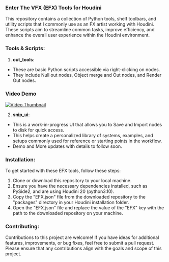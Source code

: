 ### Enter The VFX (EFX) Tools for Houdini

This repository contains a collection of Python tools, shelf toolbars, and utility scripts that I commonly use as an FX artist working with Houdini. These scripts aim to streamline common tasks, improve efficiency, and enhance the overall user experience within the Houdini environment.

### Tools & Scripts:

1. **out_tools**:
- These are basic Python scripts accessible via right-clicking on nodes.
- They include Null out nodes, Object merge and Out nodes, and Render Out nodes.

### Video Demo

[![Video Thumbnail](/Users/deepak/Downloads/gitTemp.png)](https://vimeo.com/653346110)

2. **snip_ui**:
- This is a work-in-progress UI that allows you to Save and Import nodes to disk for quick access.
- This helps create a personalized library of systems, examples, and setups commonly used for reference or starting points in the workflow.
- Demo and More updates with details to follow soon.



### Installation:

To get started with these EFX tools, follow these steps:
1. Clone or download this repository to your local machine.
2. Ensure you have the necessary dependencies installed, such as PySide2, and are using Houdini 20 (python3.10).
3. Copy the "EFX.json" file from the downloaded repository to the "packages" directory in your Houdini installation folder.
4. Open the "EFX.json" file and replace the value of the "EFX" key with the path to the downloaded repository on your machine.

### Contributing:

Contributions to this project are welcome! If you have ideas for additional features, improvements, or bug fixes, feel free to submit a pull request. Please ensure that any contributions align with the goals and scope of this project.
